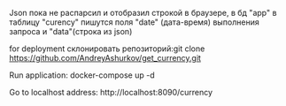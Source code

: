 Json пока не распарсил и отобразил строкой в браузере, 
в бд "app" в таблицу "curency" пишутся поля "date" (дата-время) выполнения запроса и "data"(строка из json)

for deployment
склонировать репозиторий:git clone https://github.com/AndreyAshurkov/get_currency.git

Run application: docker-compose up -d

Go to localhost address: http://localhost:8090/currency
